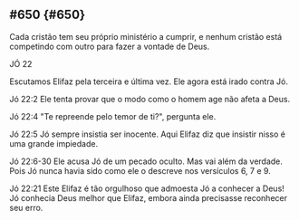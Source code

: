 ## #650 {#650}

Cada cristão tem seu próprio ministério a cumprir, e nenhum cristão está competindo com outro para fazer a vontade de Deus.

JÓ 22

Escutamos Elifaz pela terceira e última vez. Ele agora está irado contra Jó.

Jó 22:2 Ele tenta provar que o modo como o homem age não afeta a Deus.

Jó 22:4 &quot;Te repreende pelo temor de ti?&quot;, pergunta ele.

Jó 22:5 Jó sempre insistia ser inocente. Aqui Elifaz diz que insistir nisso é uma grande impiedade.

Jó 22:6-30 Ele acusa Jó de um pecado oculto. Mas vai além da verdade. Pois Jó nunca havia sido como ele o descreve nos versículos 6, 7 e 9.

Jó 22:21 Este Elifaz é tão orgulhoso que admoesta Jó a conhecer a Deus! Jó conhecia Deus melhor que Elifaz, embora ainda precisasse reconhecer seu erro.